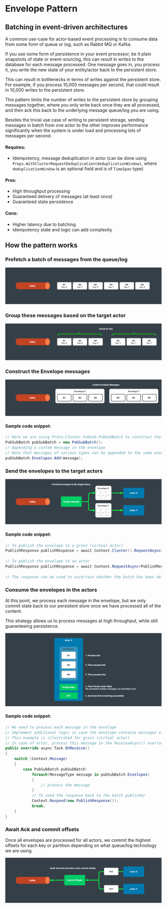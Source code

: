 # Envelope Pattern

## Batching in event-driven architectures

A common use-case for actor-based event processing is to consume data from some form of queue or log, such as Rabbit MQ or Kafka.

If you use some form of persistence in your event processor, be it plain snapshots of state or event-sourcing, this can result in writes to the database for each message processed.
One message goes in, you process it, you write the new state of your entity/actor back to the persistent store.

This can result in bottlenecks in terms of writes against the persistent store. For example, if you process 10,000 messages per second, that could result in 10,000 writes to the persistent store.

This pattern limits the number of writes to the persistent store by grouping messages together, where you only write back once they are all processed, and then ack this back to the underlying message queue/log you are using.

Besides the trivial use case of writing to persistent storage, sending messages in batch from one actor to the other improves performance significantly when the system is under load and processing lots of messages per second.


#### Requires:
* Idempotency, message deduplication in actor (can be done using `Props.WithClusterRequestDeduplication(deduplicationWindow)`, where `deduplicationWindow` is an optional field and is of `TimeSpan` type)

#### Pros:
* High throughput processing
* Guaranteed delivery of messages (at least once)
* Guaranteed state persistence

#### Cons:
* Higher latency due to batching
* Idempotency state and logic can add complexity


## How the pattern works

### Prefetch a batch of messages from the queue/log

![Cluster Events](images/batching-0.png)

### Group these messages based on the target actor

![Cluster Events](images/batching-1.png)

### Construct the Envelope messages

![Cluster Events](images/batching-2.png)

#### Sample code snippet:

```csharp
// Here we are using Proto.Cluster.PubSub.PubSubBatch to construct the envelope
PubSubBatch pubSubBatch = new PubSubBatch();
// Appending a custom message in the envelope
// Note that messages of various types can be appended to the same envelope, but need to consider the logic at the receiving side
pubSubBatch.Envelopes.Add(message);
```

### Send the envelopes to the target actors

![Cluster Events](images/batching-3.png)

#### Sample code snippet:

```csharp
// To publish the envelope to a grain (virtual actor)
PublishResponse publishResponse = await Context.Cluster().RequestAsync<PublishResponse>(grainId, GrainActor.Kind, pubSubBatch, new CancellationTokenSource(1000).Token);

// To publish the envelope to an actor
PublishResponse publishResponse = await Context.RequestAsync<PublishResponse>(actorPid, pubSubBatch, new CancellationTokenSource(1000).Token);

// The response can be used to ascertain whether the batch has been delivered successfully or not
```

### Consume the envelopes in the actors

At this point, we process each message in the envelope, but we only commit state back to our persistent store once we have processed all of the content.

This strategy allows us to process messages at high throughput, while still guaranteeing persistence.

![Cluster Events](images/batching-4.png)

#### Sample code snippet:

```csharp
// We need to process each message in the envelope
// Implement additional logic in case the envelope contains messages of various types
// This example is illustrated for grain (virtual actor)
// In case of actor, process this message in the ReceiveAsync() overloaded method.
public override async Task OnReceive()
{
    switch (Context.Message)
    {
        case PubSubBatch pubSubBatch:
            foreach(MessageType message in pubSubBatch.Envelopes)
            {
                // process the message
            }
            // To send the response back to the batch publisher
            Context.Respond(new PublishResponse());
            break;
    }
}
```

### Await Ack and commit offsets

Once all envelopes are processed for all actors, we commit the highest offsets for each key or partition depending on what queue/log technology we are using.

![Cluster Events](images/batching-5.png)
